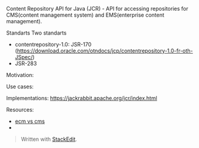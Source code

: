 Content Repository API for Java (JCR) - API for accessing repositories for CMS(content management system) and EMS(enterprise content management).

Standarts
Two standarts
 - contentrepository-1.0: JSR-170 (https://download.oracle.com/otndocs/jcp/contentrepository-1.0-fr-oth-JSpec/) 
 - JSR-283

Motivation:

Use cases:





Implementations:
https://jackrabbit.apache.org/jcr/index.html

Resources:

 - [ecm vs cms](https://www.aodocs.com/blog/ecm-vs-cms-difference)
 - 

> Written with [StackEdit](https://stackedit.io/).
<!--stackedit_data:
eyJoaXN0b3J5IjpbMTI1ODgzNTI0MSwyMTEyNTIyMzksLTMwND
EwNTMwN119
-->
